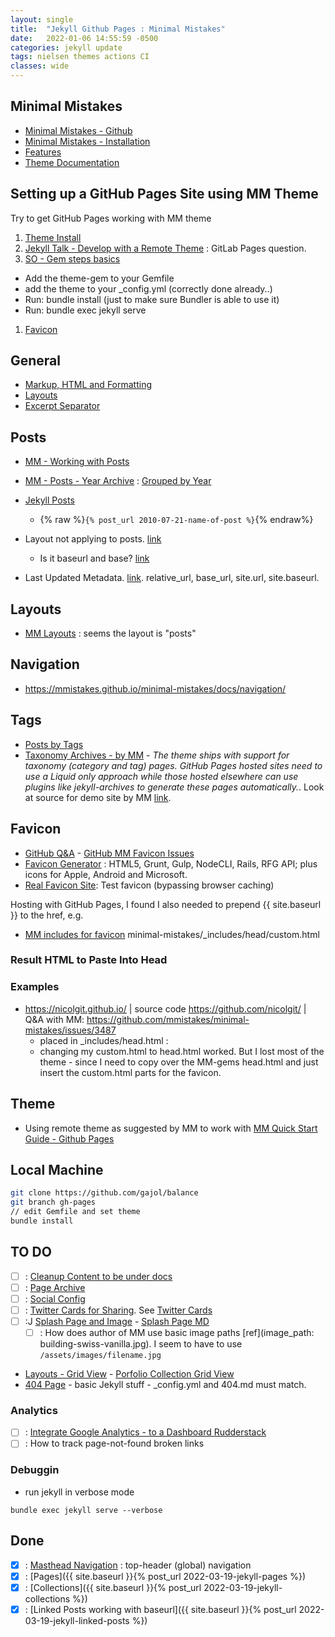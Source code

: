 ```yaml
---
layout: single
title:  "Jekyll Github Pages : Minimal Mistakes"
date:   2022-01-06 14:55:59 -0500
categories: jekyll update
tags: nielsen themes actions CI
classes: wide
---
```


## Minimal Mistakes
- [Minimal Mistakes - Github](https://mmistakes.github.io/minimal-mistakes/)
- [Minimal Mistakes - Installation](https://mmistakes.github.io/minimal-mistakes/docs/installation/)
- [Features](https://mmistakes.github.io/minimal-mistakes/about/)
- [Theme Documentation](https://mmistakes.github.io/minimal-mistakes/docs/quick-start-guide/)


## Setting up a GitHub Pages Site using MM Theme
Try to get GitHub Pages working with MM theme
1. [Theme Install](http://gabe-lade.com/theme-setup/)
1. [Jekyll Talk - Develop with a Remote Theme](https://talk.jekyllrb.com/t/how-to-develop-wth-remote-theme/6021) : GitLab Pages question.
1. [SO - Gem steps basics](https://stackoverflow.com/questions/46380722/jekyll-theme-could-not-be-found)
  -  Add the theme-gem to your Gemfile
  -  add the theme to your _config.yml (correctly done already..)
  -  Run: bundle install (just to make sure Bundler is able to use it)
  -  Run: bundle exec jekyll serve
1. [Favicon](https://github.com/mmistakes/minimal-mistakes/issues/585)

## General
- [Markup, HTML and Formatting](https://mmistakes.github.io/minimal-mistakes/markup/markup-html-tags-and-formatting/)
- [Layouts](https://mmistakes.github.io/minimal-mistakes/docs/layouts/)
- [Excerpt Separator](http://jekyllrb.com/docs/posts/#post-excerpts)

## Posts
- [MM - Working with Posts](https://mmistakes.github.io/minimal-mistakes/docs/posts/)
- [MM - Posts - Year Archive](https://mmistakes.github.io/minimal-mistakes/docs/layouts/#archive-layout) : [Grouped by Year](https://github.com/mmistakes/minimal-mistakes/blob/master/docs/_pages/year-archive.md)
- [Jekyll Posts](https://jekyllrb.com/docs/liquid/tags/#linking-to-posts)
   - {% raw  %}`{% post_url 2010-07-21-name-of-post %}`{% endraw%}

- Layout not applying to posts. [link](https://talk.jekyllrb.com/t/solved-layout-not-applying-to-individual-posts-only/2971)
  - Is it baseurl and base? [link](https://talk.jekyllrb.com/t/relative-url-and-baseurl/2051)

- Last Updated Metadata. [link](https://solomonvictorino.com/better-post-dates-jekyll/).  relative_url, base_url, site.url, site.baseurl.

## Layouts
- [MM Layouts](https://mmistakes.github.io/minimal-mistakes/docs/layouts/) : seems the layout is "posts"

## Navigation
- https://mmistakes.github.io/minimal-mistakes/docs/navigation/

## Tags
- [Posts by Tags](https://mmistakes.github.io/minimal-mistakes/tags/)
- [Taxonomy Archives - by MM](https://mmistakes.github.io/minimal-mistakes/docs/layouts/#taxonomy-archives) - *The theme ships with support for taxonomy (category and tag) pages. GitHub Pages hosted sites need to use a Liquid only approach while those hosted elsewhere can use plugins like jekyll-archives to generate these pages automatically.*.   Look at source for demo site by MM [link](https://github.com/mmistakes/minimal-mistakes/tree/master/docs/_pages).

## Favicon
- [GitHub Q&A](https://github.com/mmistakes/minimal-mistakes/issues/949) - [GitHub MM Favicon Issues](https://github.com/mmistakes/minimal-mistakes/issues?q=favicon+is%3Aclosed)
- [Favicon Generator](http://realfavicongenerator.net/) : HTML5, Grunt, Gulp, NodeCLI, Rails, RFG API; plus icons for Apple, Android and Microsoft.
- [Real Favicon Site](http://realfavicongenerator.net/): Test favicon (bypassing browser caching)

Hosting with GitHub Pages, I found I also needed to prepend {{ site.baseurl }} to the href, e.g.
<link rel="shortcut icon" href="{{ site.baseurl }}/assets/images/favicon.ico">

- [MM includes for favicon](https://github.com/mmistakes/minimal-mistakes/blob/gh-pages-3.1.6/_includes/head/custom.html)
minimal-mistakes/_includes/head/custom.html
<link rel="icon" type="image/png" href="{{ base_path }}/images/favicon-16x16.png?v=M44lzPylqQ" sizes="16x16">

### Result HTML to Paste Into Head
<link rel="apple-touch-icon" sizes="180x180" href="/apple-touch-icon.png">
<link rel="icon" type="image/png" sizes="32x32" href="/favicon-32x32.png">
<link rel="icon" type="image/png" sizes="16x16" href="/favicon-16x16.png">
<link rel="manifest" href="/site.webmanifest">
<link rel="mask-icon" href="/safari-pinned-tab.svg" color="#5bbad5">
<meta name="msapplication-TileColor" content="#da532c">
<meta name="theme-color" content="#ffffff">

### Examples
- https://nicolgit.github.io/ | source code https://github.com/nicolgit/ | Q&A with MM: https://github.com/mmistakes/minimal-mistakes/issues/3487
  - placed in _includes/head.html :  <link rel="shortcut icon" type="image/png" href="/favicon.png">
  - changing my custom.html to head.html worked.  But I lost most of the theme - since I need to copy over the MM-gems head.html and just insert the custom.html parts for the favicon.

## Theme
- Using remote theme as suggested by MM to work with [MM Quick Start Guide - Github Pages](https://mmistakes.github.io/minimal-mistakes/docs/quick-start-guide/#installing-the-theme)

## Local Machine

``` sh
git clone https://github.com/gajol/balance
git branch gh-pages
// edit Gemfile and set theme
bundle install
```

## TO DO
- [ ] : [Cleanup Content to be under docs](https://github.com/mmistakes/minimal-mistakes/tree/master/docs)
- [ ] : [Page Archive](https://github.com/mmistakes/minimal-mistakes/blob/master/docs/_pages/sitemap.md)
- [ ] : [Social Config]()
- [ ] : [Twitter Cards for Sharing](https://mmistakes.github.io/minimal-mistakes/docs/configuration/#twitter-cards-and-facebook-open-graph). See [Twitter Cards](https://developer.twitter.com/en/docs/twitter-for-websites/cards/overview/player-card)
- [ ] :J [Splash Page and Image](https://mmistakes.github.io/minimal-mistakes/splash-page/) - [Splash Page MD](https://github.com/mmistakes/minimal-mistakes/blob/gh-pages-3.1.6/_pages/splash-page.md)
  - [ ] : How does author of MM use basic image paths [ref](image_path: building-swiss-vanilla.jpg).  I seem to have to use `/assets/images/filename.jpg`
- [Layouts - Grid View](https://mmistakes.github.io/minimal-mistakes/docs/layouts/) - [Porfolio Collection Grid View](https://github.com/mmistakes/minimal-mistakes/blob/master/docs/_pages/portfolio-archive.md)
- [404 Page](https://github.com/mmistakes/minimal-mistakes/issues/2188) - basic Jekyll stuff - _config.yml and 404.md must match.

### Analytics
- [ ] : [Integrate Google Analytics - to a Dashboard Rudderstack](https://www.rudderstack.com/guides/how-to-event-stream-data-from-your-jekyll-site-to-google-analytics-using-rudderstack/)
- [ ] : How to track page-not-found broken links

### Debuggin
- run jekyll in verbose mode

`bundle exec jekyll serve --verbose`

## Done
- [x] : [Masthead Navigation](https://mmistakes.github.io/minimal-mistakes/docs/navigation/) : top-header (global) navigation
- [x] : [Pages]({{ site.baseurl }}{% post_url 2022-03-19-jekyll-pages %})
- [x] : [Collections]({{ site.baseurl }}{% post_url 2022-03-19-jekyll-collections %})
- [x] : [Linked Posts working with baseurl]({{ site.baseurl }}{% post_url 2022-03-19-jekyll-linked-posts %})

